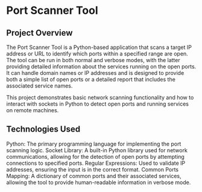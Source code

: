 # Port Scanner Tool

## Project Overview

The Port Scanner Tool is a Python-based application that scans a target IP address or URL to identify which ports within a specified range are open. The tool can be run in both normal and verbose modes, with the latter providing detailed information about the services running on the open ports. It can handle domain names or IP addresses and is designed to provide both a simple list of open ports or a detailed report that includes the associated service names.

This project demonstrates basic network scanning functionality and how to interact with sockets in Python to detect open ports and running services on remote machines.

## Technologies Used

Python: The primary programming language for implementing the port scanning logic.
Socket Library: A built-in Python library used for network communications, allowing for the detection of open ports by attempting connections to specified ports.
Regular Expressions: Used to validate IP addresses, ensuring the input is in the correct format.
Common Ports Mapping: A dictionary of common ports and their associated services, allowing the tool to provide human-readable information in verbose mode.
